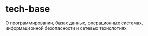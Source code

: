 # tech-base
О программировании, базах данных, операционных системах, информационной безопасности и сетевых технологиях
